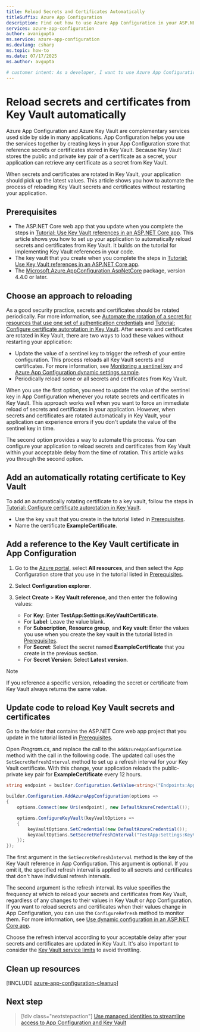 ```yaml
---
title: Reload Secrets and Certificates Automatically
titleSuffix: Azure App Configuration
description: Find out how to use Azure App Configuration in your ASP.NET Core app to automatically reload secrets and certificates from Azure Key Vault.
services: azure-app-configuration
author: avanigupta
ms.service: azure-app-configuration
ms.devlang: csharp
ms.topic: how-to
ms.date: 07/17/2025
ms.author: avgupta

# customer intent: As a developer, I want to use Azure App Configuration in my ASP.NET Core app to automatically reload Azure Key Vault secrets and certificates so that I don't have to restart my app to get the latest values from Key Vault.
---
```


# Reload secrets and certificates from Key Vault automatically

Azure App Configuration and Azure Key Vault are complementary services used side by side in many applications. App Configuration helps you use the services together by creating keys in your App Configuration store that reference secrets or certificates stored in Key Vault. Because Key Vault stores the public and private key pair of a certificate as a secret, your application can retrieve any certificate as a secret from Key Vault.

When secrets and certificates are rotated in Key Vault, your application should pick up the latest values. This article shows you how to automate the process of reloading Key Vault secrets and certificates without restarting your application.

## Prerequisites

- The ASP.NET Core web app that you update when you complete the steps in [Tutorial: Use Key Vault references in an ASP.NET Core app](./use-key-vault-references-dotnet-core.md). This article shows you how to set up your application to automatically reload secrets and certificates from Key Vault. It builds on the tutorial for implementing Key Vault references in your code.
- The key vault that you create when you complete the steps in [Tutorial: Use Key Vault references in an ASP.NET Core app](./use-key-vault-references-dotnet-core.md).
- The [Microsoft.Azure.AppConfiguration.AspNetCore](https://www.nuget.org/packages/Microsoft.Azure.AppConfiguration.AspNetCore) package, version 4.4.0 or later.

## Choose an approach to reloading

As a good security practice, secrets and certificates should be rotated periodically. For more information, see [Automate the rotation of a secret for resources that use one set of authentication credentials](/azure/key-vault/secrets/tutorial-rotation) and [Tutorial: Configure certificate autorotation in Key Vault](/azure/key-vault/certificates/tutorial-rotate-certificates). After secrets and certificates are rotated in Key Vault, there are two ways to load these values without restarting your application:

- Update the value of a sentinel key to trigger the refresh of your entire configuration. This process reloads all Key Vault secrets and certificates. For more information, see [Monitoring a sentinel key](howto-best-practices.md#monitoring-a-sentinel-key) and [Azure App Configuration dynamic settings sample](/samples/dotnet/samples/azure-app-config-dynamic-settings/).
- Periodically reload some or all secrets and certificates from Key Vault.

When you use the first option, you need to update the value of the sentinel key in App Configuration whenever you rotate secrets and certificates in Key Vault. This approach works well when you want to force an immediate reload of secrets and certificates in your application. However, when secrets and certificates are rotated automatically in Key Vault, your application can experience errors if you don't update the value of the sentinel key in time.

The second option provides a way to automate this process. You can configure your application to reload secrets and certificates from Key Vault within your acceptable delay from the time of rotation. This article walks you through the second option.

## Add an automatically rotating certificate to Key Vault

To add an automatically rotating certificate to a key vault, follow the steps in [Tutorial: Configure certificate autorotation in Key Vault](/azure/key-vault/certificates/tutorial-rotate-certificates).

- Use the key vault that you create in the tutorial listed in [Prerequisites](#prerequisites).
- Name the certificate **ExampleCertificate**.

## Add a reference to the Key Vault certificate in App Configuration

1. Go to the [Azure portal](https://portal.azure.com), select **All resources**, and then select the App Configuration store that you use in the tutorial listed in [Prerequisites](#prerequisites).

1. Select **Configuration explorer**.

1. Select **Create** > **Key Vault reference**, and then enter the following values:
   - For **Key**: Enter **TestApp:Settings:KeyVaultCertificate**.
   - For **Label**: Leave the value blank.
   - For **Subscription**, **Resource group**, and **Key vault**: Enter the values you use when you create the key vault in the tutorial listed in [Prerequisites](#prerequisites).
   - For **Secret**: Select the secret named **ExampleCertificate** that you create in the previous section.
   - For **Secret Version**: Select **Latest version**.

> [!NOTE]
> If you reference a specific version, reloading the secret or certificate from Key Vault always returns the same value.

## Update code to reload Key Vault secrets and certificates

Go to the folder that contains the ASP.NET Core web app project that you update in the tutorial listed in [Prerequisites](#prerequisites).

Open *Program.cs*, and replace the call to the `AddAzureAppConfiguration` method with the call in the following code. The updated call uses the `SetSecretRefreshInterval` method to set up a refresh interval for your Key Vault certificate. With this change, your application reloads the public-private key pair for **ExampleCertificate** every 12 hours.

```csharp
string endpoint = builder.Configuration.GetValue<string>("Endpoints:AppConfiguration");

builder.Configuration.AddAzureAppConfiguration(options =>
{
    options.Connect(new Uri(endpoint), new DefaultAzureCredential());

    options.ConfigureKeyVault(keyVaultOptions =>
    {
        keyVaultOptions.SetCredential(new DefaultAzureCredential());
        keyVaultOptions.SetSecretRefreshInterval("TestApp:Settings:KeyVaultCertificate", TimeSpan.FromHours(12));
    });
});
```

The first argument in the `SetSecretRefreshInterval` method is the key of the Key Vault reference in App Configuration. This argument is optional. If you omit it, the specified refresh interval is applied to all secrets and certificates that don't have individual refresh intervals.

The second argument is the refresh interval. Its value specifies the frequency at which to reload your secrets and certificates from Key Vault, regardless of any changes to their values in Key Vault or App Configuration. If you want to reload secrets and certificates when their values change in App Configuration, you can use the `ConfigureRefresh` method to monitor them. For more information, see [Use dynamic configuration in an ASP.NET Core app](./enable-dynamic-configuration-aspnet-core.md).

Choose the refresh interval according to your acceptable delay after your secrets and certificates are updated in Key Vault. It's also important to consider the [Key Vault service limits](/azure/key-vault/general/service-limits) to avoid throttling.

## Clean up resources

[!INCLUDE [azure-app-configuration-cleanup](../../includes/azure-app-configuration-cleanup.md)]

## Next step

> [!div class="nextstepaction"]
> [Use managed identities to streamline access to App Configuration and Key Vault](./howto-integrate-azure-managed-service-identity.md)
